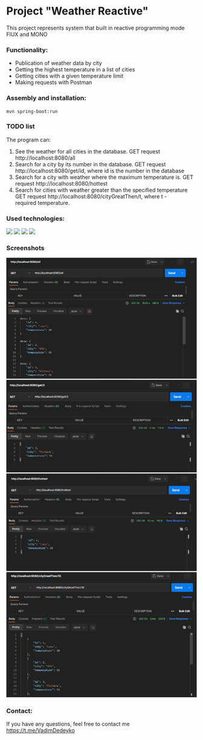 # Project "Weather Reactive"

<p>This project represents system that built in reactive programming mode FlUX and MONO</p>

### Functionality:

* Publication of weather data by city
* Getting the highest temperature in a list of cities
* Getting cities with a given temperature limit
* Making requests with Postman

### Assembly and installation:

```shell
mvn spring-boot:run
```

### TODO list

The program can:

1. See the weather for all cities in the database. GET request http://localhost:8080/all
2. Search for a city by its number in the database. GET request http://localhost:8080/get/id, where id is the number in
   the database
3. Search for a city with weather where the maximum temperature is. GET request http://localhost:8080/hottest
4. Search for cities with weather greater than the specified temperature GET
   request http://localhost:8080/cityGreatThen/t, where t - \
   required temperature.

### Used technologies:

![](https://img.shields.io/badge/Java-18.0-brightgreen)
![](https://img.shields.io/badge/SpringBoot-2.7.2-important)
![](https://img.shields.io/badge/REST-API-success)
![](https://img.shields.io/badge/Project_Reactor-API-critical)

### Screenshots

![](src/main/resources/images/all.png)
![](src/main/resources/images/getid.png)
![](src/main/resources/images/hottest.png)
![](src/main/resources/images/greatthen.png)

### Contact:

If you have any questions, feel free to contact me https://t.me/VadimDedeyko



<!-- 
brightgreen
green
yellowgreen
yellow
orange
red
blue
lightgrey
success
important
critical
informational
inactive
blueviolet
ff69b4
9cf 
-->